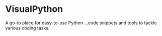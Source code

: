 # VisualPython
A go-to place for easy-to-use Python ...code snippets and tools to tackle various coding tasks.
